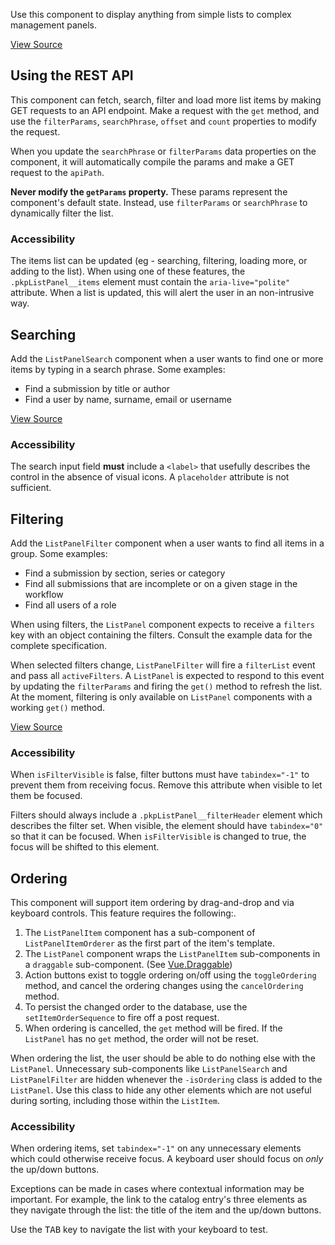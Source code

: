 
Use this component to display anything from simple lists to complex management panels.

[View Source](https://github.com/NateWr/pkp-lib/blob/i2163_js_with_api/js/controllers/list/ListPanel.vue)

## <a name="rest-api"></a>Using the REST API

This component can fetch, search, filter and load more list items by making GET requests to an API endpoint. Make a request with the `get` method, and use the `filterParams`, `searchPhrase`, `offset` and `count` properties to modify the request.

When you update the `searchPhrase` or `filterParams` data properties on the component, it will automatically compile the params and make a GET request to the `apiPath`.

**Never modify the `getParams` property.** These params represent the component's default state. Instead, use `filterParams` or `searchPhrase` to dynamically filter the list.

### Accessibility

The items list can be updated (eg - searching, filtering, loading more, or adding to the list). When using one of these features, the `.pkpListPanel__items` element must contain the `aria-live="polite"` attribute. When a list is updated, this will alert the user in an non-intrusive way.

## Searching

Add the `ListPanelSearch` component when a user wants to find one or more items by typing in a search phrase. Some examples:

- Find a submission by title or author
- Find a user by name, surname, email or username

[View Source](https://github.com/NateWr/pkp-lib/blob/i2163_js_with_api/js/controllers/list/ListPanelSearch.vue)

### Accessibility

The search input field **must** include a `<label>` that usefully describes the control in the absence of visual icons. A `placeholder` attribute is not sufficient.

## Filtering

Add the `ListPanelFilter` component when a user wants to find all items in a group. Some examples:

- Find a submission by section, series or category
- Find all submissions that are incomplete or on a given stage in the workflow
- Find all users of a role

When using filters, the `ListPanel` component expects to receive a `filters` key with an object containing the filters. Consult the example data for the complete specification.

When selected filters change, `ListPanelFilter` will fire a `filterList` event and pass all `activeFilters`. A `ListPanel` is expected to respond to this event by updating the `filterParams` and firing the `get()` method to refresh the list. At the moment, filtering is only available on `ListPanel` components with a working `get()` method.

[View Source](https://github.com/NateWr/pkp-lib/blob/i2163_js_with_api/js/controllers/list/ListPanelFilter.vue)

### Accessibility

When `isFilterVisible` is false, filter buttons must have `tabindex="-1"` to prevent them from receiving focus. Remove this attribute when visible to let them be focused.

Filters should always include a `.pkpListPanel__filterHeader` element which describes the filter set. When visible, the element should have `tabindex="0"` so that it can be focused. When `isFilterVisible` is changed to true, the focus will be shifted to this element.

## Ordering

This component will support item ordering by drag-and-drop and via keyboard controls. This feature requires the following:.

1. The `ListPanelItem` component has a sub-component of `ListPanelItemOrderer` as the first part of the item's template.
2. The `ListPanel` component wraps the `ListPanelItem` sub-components in a `draggable` sub-component. (See [Vue.Draggable](https://github.com/SortableJS/Vue.Draggable))
3. Action buttons exist to toggle ordering on/off using the `toggleOrdering` method, and cancel the ordering changes using the `cancelOrdering` method.
4. To persist the changed order to the database, use the `setItemOrderSequence` to fire off a post request.
5. When ordering is cancelled, the `get` method will be fired. If the `ListPanel` has no `get` method, the order will not be reset.

When ordering the list, the user should be able to do nothing else with the `ListPanel`. Unnecessary sub-components like `ListPanelSearch` and `ListPanelFilter` are hidden whenever the `-isOrdering` class is added to the `ListPanel`. Use this class to hide any other elements which are not useful during sorting, including those within the `ListItem`.

### Accessibility

When ordering items, set `tabindex="-1"` on any unnecessary elements which could otherwise receive focus. A keyboard user should focus on *only* the up/down buttons.

Exceptions can be made in cases where contextual information may be important. For example, the link to the catalog entry's three elements as they navigate through the list: the title of the item and the up/down buttons.

Use the <kbd>TAB</kbd> key to navigate the list with your keyboard to test.
